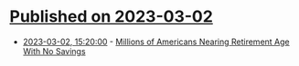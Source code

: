 # [Published on 2023-03-02](index.md)

* [2023-03-02, 15:20:00](https://news.slashdot.org/story/23/03/02/1517204/millions-of-americans-nearing-retirement-age-with-no-savings?utm_source=rss1.0mainlinkanon&utm_medium=feed) - [Millions of Americans Nearing Retirement Age With No Savings](https://news.slashdot.org/story/23/03/02/1517204/millions-of-americans-nearing-retirement-age-with-no-savings?utm_source=rss1.0mainlinkanon&utm_medium=feed)

